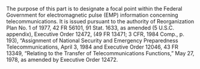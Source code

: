 The purpose of this part is to designate a focal point within the Federal Government for electromagnetic pulse (EMP) information concerning telecommunications. It is issued pursuant to the authority of Reorganization Plan No. 1 of 1977, 42 FR 56101, 91 Stat. 1633, as amended (5 U.S.C. appendix), Executive Order 12472, (49 FR 13471; 3 CFR, 1984 Comp., p. 193), “Assignment of National Security and Emergency Preparedness Telecommunications, April 3, 1984 and Executive Order 12046, 43 FR 13349, “Relating to the Transfer of Telecommunications Functions,” May 27, 1978, as amended by Executive Order 12472.

